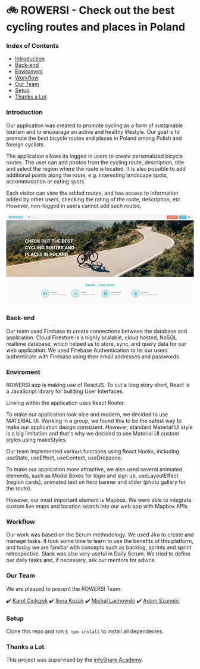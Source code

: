 # :bike: ROWERSI - Check out the best cycling routes and places in Poland

### Index of Contents

- [Introduction](#introduction)
- [Back-end](#back-end)
- [Enviroment](#enviroment)
- [Workflow](#workflow)
- [Our Team](#our-team)
- [Setup](#setup)
- [Thanks a Lot](#thanks-a-lot)

### Introduction

Our application was created to promote cycling as a form of sustainable tourism and to encourage an active and healthy lifestyle.
Our goal is to promote the best bicycle routes and places in Poland among Polish and foreign cyclists.

The application allows its logged in users to create personalized bicycle routes. The user can add photos from the cycling route, description, title and select the region where the route is located. It is also possible to add additional points along the route, e.g. interesting landscape spots, accommodation or eating spots.

Each visitor can view the added routes, and has access to information added by other users, checking the rating of the route, description, etc. However, non-logged in users cannot add such routes.

![](./public/assets/app_screen_shot.jpg)

### Back-end

Our team used Firebase to create connections between the database and application.
Cloud Firestore is a highly scalable, cloud hosted, NoSQL realtime database, which helped us to store, sync, and query data for our web application.
We used Firebase Authentication to let our users authenticate with Firebase using their email addresses and passwords.

### Enviroment

ROWERSI app is making use of ReactJS.
To cut a long story short, React is a JavaScript library for building User Interfaces.

Linking within the application uses React Router.

To make our application look nice and modern, we decided to use MATERIAL UI. Working in a group, we found this to be the safest way to make our application design consistent.
However, standard Material UI style is a big limitation and that's why we decided to use Material UI custom styles using makeStyles.

Our team implemented various functions using React Hooks, including useState, useEffect, useContext, useDropzone.

To make our application more attractive, we also used several animated elements, such as Modal Boxes for login and sign up, useLayoutEffect (region cards), animated text on hero banner and slider (photo gallery for the route).

However, our most important element is Mapbox. We were able to integrate custom live maps and location search into our web app with Mapbox APIs.

### Workflow

Our work was based on the Scrum methodology. We used Jira to create and manage tasks.
It took some time to learn to use the benefits of this platform, and today we are familiar with concepts such as backlog, sprints and sprint retrospective.
Slack was also very useful in Daily Scrum. We tried to define our daily tasks and, if necessary, ask our mentors for advice.

### Our Team

We are pleased to present the ROWERSI Team:

:heavy_check_mark: [Karol Ciolczyk](https://github.com/karol-ciolczyk)
:heavy_check_mark: [Ilona Kozak](https://github.com/ilonakozak)
:heavy_check_mark: [Michal Lachowski](https://github.com/Michal-Lachowski)
:heavy_check_mark: [Adam Szumski](https://github.com/AdamSzumski)

### Setup

Clone this repo and run `$ npm install` to install all dependecies.

### Thanks a Lot

This project was supervised by the <a href="https://github.com/infoshareacademy">infoShare Academy</a>.
